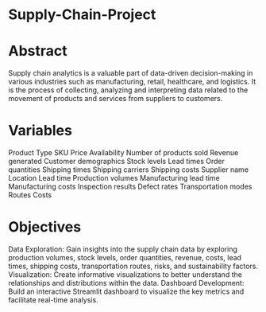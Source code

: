 # Supply-Chain-Project

# Abstract
Supply chain analytics is a valuable part of data-driven decision-making in various industries such as manufacturing, retail, healthcare, and logistics. It is the process of collecting, analyzing and interpreting data related to the movement of products and services from suppliers to customers.
# Variables
Product Type
SKU
Price
Availability
Number of products sold
Revenue generated
Customer demographics
Stock levels
Lead times
Order quantities
Shipping times
Shipping carriers
Shipping costs
Supplier name
Location
Lead time
Production volumes
Manufacturing lead time
Manufacturing costs
Inspection results
Defect rates
Transportation modes
Routes
Costs

# Objectives
Data Exploration: Gain insights into the supply chain data by exploring production volumes, stock levels, order quantities, revenue, costs, lead times, shipping costs, transportation routes, risks, and sustainability factors.
Visualization: Create informative visualizations to better understand the relationships and distributions within the data.
Dashboard Development: Build an interactive Streamlit dashboard to visualize the key metrics and facilitate real-time analysis.


